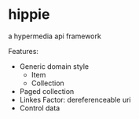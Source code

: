 hippie
======

a hypermedia api framework

Features: 

  * Generic domain style
    * Item
    * Collection
  * Paged collection
  * Linkes Factor: dereferenceable uri
  * Control data
